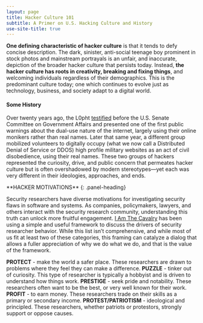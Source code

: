 ```yaml
---
layout: page
title: Hacker Culture 101
subtitle: A Primer on U.S. Hacking Culture and History
use-site-title: true
---
```


**One defining characteristic of hacker culture** is that it tends to defy concise description. The dark, sinister, anti-social teenage boy prominent in stock photos and mainstream portrayals is an unfair, and inaccurate, depiction of the broader hacker culture that persists today. Instead, **the hacker culture has roots in creativity, breaking and fixing things**, and welcoming individuals regardless of their demographics. This is the predominant culture today; one which continues to evolve just as technology, business, and society adapt to a digital world.

#### Some History
Over twenty years ago, the L0pht [testified](https://www.youtube.com/watch?v=VVJldn_MmMY) before the U.S. Senate Committee on Government Affairs and presented one of the first public warnings about the dual-use nature of the internet, largely using their online monikers rather than real names. Later that same year, a different group mobilized volunteers to digitally occupy (what we now call a Distributed Denial of Service or DDOS) high profile military websites as an act of civil disobedience, using their real names. These two groups of hackers represented the curiosity, drive, and public concern that permeates hacker culture but is often overshadowed by modern stereotypes—yet each was very different in their ideologies, approaches, and ends.

<div class="panel panel-info">
**HACKER MOTIVATIONS**
{: .panel-heading}
<div class="panel-body">

Security researchers have diverse motivations for investigating security flaws in software and systems. As companies, policymakers, lawyers, and others interact with the security research community, understanding this truth can unlock more fruitful engagement. [I Am The Cavalry](https://iatc.me/motivations) has been using a simple and useful framework to discuss the drivers of security researcher behavior. While this list isn’t comprehensive, and while most of us fit at least two of these categories, this framing can catalyze a dialog that allows a fuller appreciation of why we do what we do, and that is the value of the framework.

**PROTECT** - make the world a safer place. These researchers are drawn to problems where they feel they can make a difference.
**PUZZLE** - tinker out of curiosity. This type of researcher is typically a hobbyist and is driven to understand how things work.
**PRESTIGE** - seek pride and notability. These researchers often want to be the best, or very well known for their work.
**PROFIT** - to earn money. These researchers trade on their skills as a primary or secondary income.
**PROTEST/PATRIOTISM** - ideological and principled. These researchers, whether patriots or protestors, strongly support or oppose causes.

</div>
</div>
